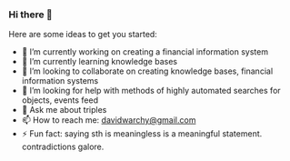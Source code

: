 ### Hi there 👋

Here are some ideas to get you started:

- 🔭 I’m currently working on creating a financial information system
- 🌱 I’m currently learning knowledge bases
- 👯 I’m looking to collaborate on creating knowledge bases, financial information systems
- 🤔 I’m looking for help with methods of highly automated searches for objects, events feed
- 💬 Ask me about triples
- 📫 How to reach me: davidwarchy@gmail.com
- ⚡ Fun fact: saying sth is meaningless is a meaningful statement. contradictions galore.
